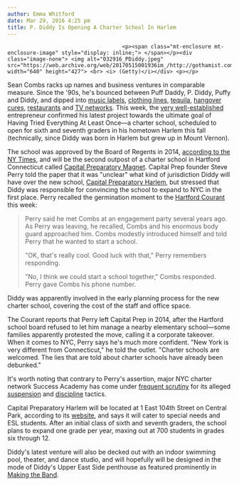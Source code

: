 ```yaml
---
author: Emma Whitford
date: Mar 29, 2016 4:25 pm
title: P. Diddy Is Opening A Charter School In Harlem 
---
```


	
										<p><span class="mt-enclosure mt-enclosure-image" style="display: inline;"> </span></p><div class="image-none"> <img alt="032916_PDiddy.jpeg" src="https://web.archive.org/web/20170515001936im_/http://gothamist.com/attachments/nyc_ewhitford/032916_PDiddy.jpeg" width="640" height="427"> <br> <i> (Getty)</i></div> <p></p>

<p>Sean Combs racks up names and business ventures in comparable measure. Since the &apos;90s, he&apos;s bounced between Puff Daddy, P. Diddy, Puffy and Diddy, and dipped into <a href="https://web.archive.org/web/20170515001936/http://www.billboard.com/articles/news/6715464/puff-daddy-bad-boy-partnership-epic-records">music labels</a>, <a href="https://web.archive.org/web/20170515001936/http://seanjohn.com/">clothing lines</a>, <a href="https://web.archive.org/web/20170515001936/http://www.forbes.com/forbes/welcome/">tequila</a>, <a href="https://web.archive.org/web/20170515001936/http://investorplace.com/2013/03/sean-combs-mark-wahlberg-team-up-on-hangover-drink/#.VvqshpMrKi4">hangover cures</a>, <a href="https://web.archive.org/web/20170515001936/http://www.billboard.com/articles/news/69397/woman-sues-p-diddy-over-restaurant-flap">restaurants</a> and <a href="https://web.archive.org/web/20170515001936/http://nypost.com/2014/09/18/sean-combs-revolt-tv-having-trouble-increasing-viewership/">TV networks</a>. This week, the <a href="https://web.archive.org/web/20170515001936/http://www.celebritynetworth.com/richest-celebrities/richest-rappers/p-diddy-net-worth/">very well-established</a> entrepreneur confirmed his latest project towards the ultimate goal of Having Tried Everything At Least Once&#x2014;a charter school, scheduled to open for sixth and seventh graders in his hometown Harlem this fall (technically, since Diddy was born in Harlem but grew up in Mount Vernon). </p>

<p>The school was approved by the Board of Regents in 2014, <a href="https://web.archive.org/web/20170515001936/http://www.nytimes.com/2016/03/29/nyregion/sean-combs-to-open-charter-school-in-harlem.html?smid=tw-share">according to the NY Times</a>, and will be the second outpost of a charter school in Hartford Connecticut called <a href="https://web.archive.org/web/20170515001936/http://capitalprep.org/">Capital Preparatory Magnet</a>. Capital Prep founder Steve Perry told the paper that it was &quot;unclear&quot; what kind of jurisdiction Diddy will have over the new school, <a href="https://web.archive.org/web/20170515001936/http://capitalprepharlem.org/">Capital Preparatory Harlem</a>, but stressed that Diddy was responsible for convincing the school to expand to NYC in the first place. Perry recalled the germination moment to the <a href="https://web.archive.org/web/20170515001936/http://www.courant.com/education/hc-ap-p-diddy-steve-perry-20160328-story.html">Hartford Courant</a> this week: </p>

<blockquote>Perry said he met Combs at an engagement party several years ago. As Perry was leaving, he recalled, Combs and his enormous body guard approached him. Combs modestly introduced himself and told Perry that he wanted to start a school.

<p>&quot;OK, that&apos;s really cool. Good luck with that,&quot; Perry remembers responding.</p>

<p>&quot;No, I think we could start a school together,&quot; Combs responded. Perry gave Combs his phone number.</p></blockquote><p></p>

<p>Diddy was apparently involved in the early planning process for the new charter school, covering the cost of the staff and office space. </p>

<p>The Courant reports that Perry left Capital Prep in 2014, after the Hartford school board refused to let him manage a nearby elementary school&#x2014;some families apparently protested the move, calling it a corporate takeover. When it comes to NYC, Perry says he&apos;s much more confident. &quot;New York is very different from Connecticut,&quot; he told the outlet. &quot;Charter schools are welcomed. The lies that are told about charter schools have already been debunked.&quot; </p>

<p>It&apos;s worth noting that contrary to Perry&apos;s assertion, major NYC charter network Success Academy has come under <a href="https://web.archive.org/web/20170515001936/http://gothamist.com/2016/02/13/success_academy_accuses_ny_times_of.php">frequent scrutiny</a> for its alleged <a href="https://web.archive.org/web/20170515001936/http://gothamist.com/2016/01/21/success_academy_lawsuit_disabilitie.php">suspension</a> and <a href="https://web.archive.org/web/20170515001936/http://gothamist.com/2016/02/12/today_lesson_fear_shame_dread.php">discipline</a> tactics.</p>

<p>Capital Preparatory Harlem will be located at 1 East 104th Street on Central Park, according to its <a href="https://web.archive.org/web/20170515001936/http://capitalprepharlem.org/information-and-resources.html">website</a>, and says it will cater to special needs and ESL students. After an initial class of sixth and seventh graders, the school plans to expand one grade per year, maxing out at 700 students in grades six through 12. </p>

<p>Diddy&apos;s latest venture will also be decked out with an indoor swimming pool, theater, and dance studio, and will hopefully will be designed in the mode of Diddy&apos;s Upper East Side penthouse as featured prominently in <a href="https://web.archive.org/web/20170515001936/http://www.thewire.com/entertainment/2014/09/making-the-band-15-years-later-where-are-the-bands-now/379996/">Making the Band</a>.</p>					
										
									
				